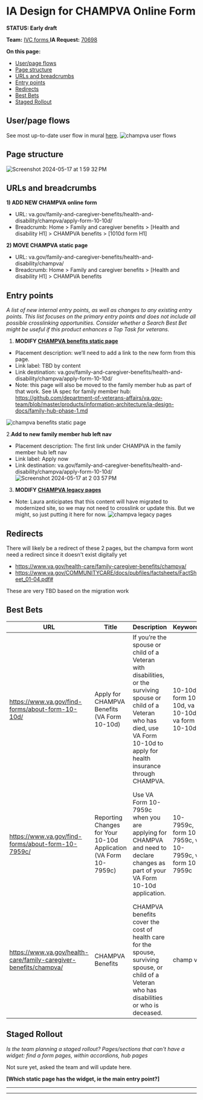 # IA Design for CHAMPVA Online Form
**STATUS: Early draft**

**Team:** [IVC forms
](https://github.com/department-of-veterans-affairs/va.gov-team/blob/master/products/health-care/integrated-health/README.md)
**IA Request:** [70698](https://github.com/orgs/department-of-veterans-affairs/projects/929/views/26?pane=issue&itemId=46249175)

**On this page:**
- [User/page flows](#flows)
- [Page structure](#map)
- [URLs and breadcrumbs](#url)
- [Entry points](#nav)
- [Redirects](#redirects)
- [Best Bets](#bestbets)
- [Staged Rollout](#stagedrollout)


## <a name="flows"></a>User/page flows <br>
See most up-to-date user flow in mural [here](https://app.mural.co/t/departmentofveteransaffairs9999/m/departmentofveteransaffairs9999/1702677961676/13148d7aadd948a857eaa8fe5e04f6a9b09c3f9e?sender=ua67f17f1c416a96ea04d2476). 
![champva user flows](https://github.com/department-of-veterans-affairs/va.gov-team/assets/122126772/cbca1cec-9f66-4bb5-9247-792bf308077a)


## <a name="map"></a>Page structure<br>
![Screenshot 2024-05-17 at 1 59 32 PM](https://github.com/department-of-veterans-affairs/va.gov-team/assets/122126772/4772aeb8-96b2-4a90-98e5-02b056e518f0)



## <a name="url"></a>URLs and breadcrumbs

**1) ADD NEW CHAMPVA online form**
- URL: va.gov/family-and-caregiver-benefits/health-and-disability/champva/apply-form-10-10d/
- Breadcrumb: Home > Family and caregiver benefits > [Health and disability H1] > CHAMPVA benefits > [1010d form H1]

**2) MOVE CHAMPVA static page**
- URL: va.gov/family-and-caregiver-benefits/health-and-disability/champva/
- Breadcrumb: Home > Family and caregiver benefits > [Health and disability H1] > CHAMPVA benefits


## <a name="nav"></a>Entry points <br>
*A list of new internal entry points, as well as changes to any existing entry points. This list focuses on the primary entry points and does not include all possible crosslinking opportunities. Consider whether a Search Best Bet might be useful if this product enhances a Top Task for veterans.*


1. **MODIFY [CHAMPVA benefits static page](https://www.va.gov/health-care/family-caregiver-benefits/champva/)**
  - Placement description: we’ll need to add a link to the new form from this page.
  - Link label: TBD by content
  - Link destination: va.gov/family-and-caregiver-benefits/health-and-disability/champva/apply-form-10-10d/
  - Note: this page will also be moved to the family member hub as part of that work. See IA spec for family member hub: https://github.com/department-of-veterans-affairs/va.gov-team/blob/master/products/information-architecture/ia-design-docs/family-hub-phase-1.md
    
![champva benefits static page](https://github.com/department-of-veterans-affairs/va.gov-team/assets/122126772/514f4385-df84-4833-8c82-3d44994b302e)

2.**Add to new family member hub left nav**
  - Placement description: The first link under CHAMPVA in the family member hub left nav
  - Link label: Apply now
  - Link destination: va.gov/family-and-caregiver-benefits/health-and-disability/champva/apply-form-10-10d/
![Screenshot 2024-05-17 at 2 03 57 PM](https://github.com/department-of-veterans-affairs/va.gov-team/assets/122126772/8f49519c-58c8-421b-b63d-c1e96ee33c7c)


3. **MODIFY [CHAMPVA legacy pages](https://www.va.gov/COMMUNITYCARE/programs/dependents/champva/index.asp)**
  - Note: Laura anticipates that this content will have migrated to modernized site, so we may not need to crosslink or update this. But we might, so just putting it here for now.
![champva legacy pages](https://github.com/department-of-veterans-affairs/va.gov-team/assets/122126772/71b6ad55-39e5-4ca1-bad9-fd3dd92a6a4d)




## <a name="redirects"></a>Redirects <br>
There will likely be a redirect of these 2 pages, but the champva form wont need a redirect since it doesn't exist digitally yet
- https://www.va.gov/health-care/family-caregiver-benefits/champva/
- https://www.va.gov/COMMUNITYCARE/docs/pubfiles/factsheets/FactSheet_01-04.pdf#

These are very TBD based on the migration work


## <a name="bestbets"></a>Best Bets<br>

| URL                                                               | Title                                                            | Description                                                                                                                                                                                 | Keywords                                               | Notes                                                                                                                           |
|-------------------------------------------------------------------|------------------------------------------------------------------|---------------------------------------------------------------------------------------------------------------------------------------------------------------------------------------------|--------------------------------------------------------|---------------------------------------------------------------------------------------------------------------------------------|
| https://www.va.gov/find-forms/about-form-10-10d/                  | Apply for CHAMPVA Benefits (VA Form 10-10d)                      | If you’re the spouse or child of a Veteran with disabilities, or the surviving spouse or child of a Veteran who has died, use VA Form 10-10d to apply for health insurance through CHAMPVA. | 10-10d, form 10-10d, va 10-10d, va form 10-10d         | Should we change this to the new online form, or remove it entirely and just keep the one set up for the CHAMPVA benefits page? |
| https://www.va.gov/find-forms/about-form-10-7959c/                | Reporting Changes for Your 10-10d Application (VA Form 10-7959c) | Use VA Form 10-7959c when you are applying for CHAMPVA and need to declare changes as part of your VA Form 10-10d application.                                                              | 10-7959c, form 10-7959c, va 10-7959c, va form 10-7959c | I’m guessing we don’t need to change this best bet, but perhaps we should make sure to link to this from the CHAMPVA page?      |
| https://www.va.gov/health-care/family-caregiver-benefits/champva/ | CHAMPVA Benefits                                                 | CHAMPVA benefits cover the cost of health care for the spouse, surviving spouse, or child of a Veteran who has disabilities or who is deceased.                                             | champ va                                               | Def keep this one                                                                                                               |

## <a name="stagedrollout"></a>Staged Rollout<br>
*Is the team planning a staged rollout? Pages/sections that can't have a widget: find a form pages, within accordions, hub pages*

Not sure yet, asked the team and will update here.

**[Which static page has the widget, ie the main entry point?]**




<hr>
<hr>
